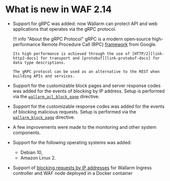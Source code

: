 #   What is new in WAF 2.14

[link-grpc-docs]:       https://grpc.io/
[link-http2-docs]:      https://developers.google.com/web/fundamentals/performance/http2
[link-protobuf-docs]:   https://developers.google.com/protocol-buffers/

*   Support for gRPC was added: now Wallarm can protect API and web applications that operates via the gRPC protocol.

    
    !!! info "About the gRPC Protocol"
        gRPC is a modern open‑source high-performance Remote Procedure Call (RPC) [framework][link-grpc-docs] from Google.
        
        Its high performance is achieved through the use of [HTTP/2][link-http2-docs] for transport and [protobuf][link-protobuf-docs] for data type descriptions.
        
        The gRPC protocol can be used as an alternative to the REST when building APIs and services. 
    

*   Support for the customizable block pages and server response codes was added for the events of blocking by IP address. Setup is performed via the [`wallarm_acl_block_page`](../admin-en/configure-parameters-en.md#wallarm_acl_block_page) directive.

*   Support for the customizable response codes was added for the events of blocking malicious requests. Setup is performed via the [`wallarm_block_page`](../admin-en/configure-parameters-en.md#wallarm_block_page) directive.

*   A few improvements were made to the monitoring and other system components.

*   Support for the following operating systems was added:
    *   Debian 10,
    *   Amazon Linux 2.
*   Support of [blocking requests by IP addresses](../admin-en/configure-ip-blocking-en.md) for Wallarm Ingress controller and WAF node deployed in a Docker container
